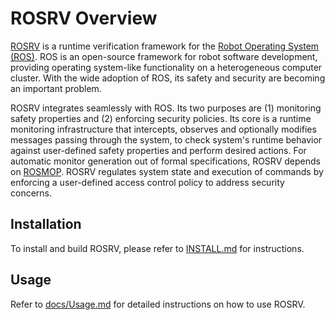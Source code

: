 # ROSRV Overview

[ROSRV](http://fsl.cs.illinois.edu/ROSRV) is a runtime verification framework 
for the [Robot Operating System (ROS)](http://www.ros.org/). ROS is an 
open-source framework for robot software development, providing operating 
system-like functionality on a heterogeneous computer cluster. With the wide 
adoption of ROS, its safety and security are becoming an important problem. 

ROSRV integrates seamlessly with ROS. Its two purposes are (1) monitoring 
safety properties and (2) enforcing security policies. Its core is a runtime 
monitoring infrastructure that intercepts, observes and optionally modifies 
messages passing through the system, to check system's runtime behavior against 
user-defined safety properties and perform desired actions. For automatic 
monitor generation out of formal specifications, ROSRV depends on 
[ROSMOP](http://fsl.cs.illinois.edu/index.php/ROSMOP). ROSRV regulates system 
state and execution of commands by enforcing a user-defined access control 
policy to address security concerns.

## Installation

To install and build ROSRV, please refer to [INSTALL.md](INSTALL.md) for 
instructions.

## Usage

Refer to [docs/Usage.md](docs/Usage.md) for detailed instructions on how to use 
ROSRV.
